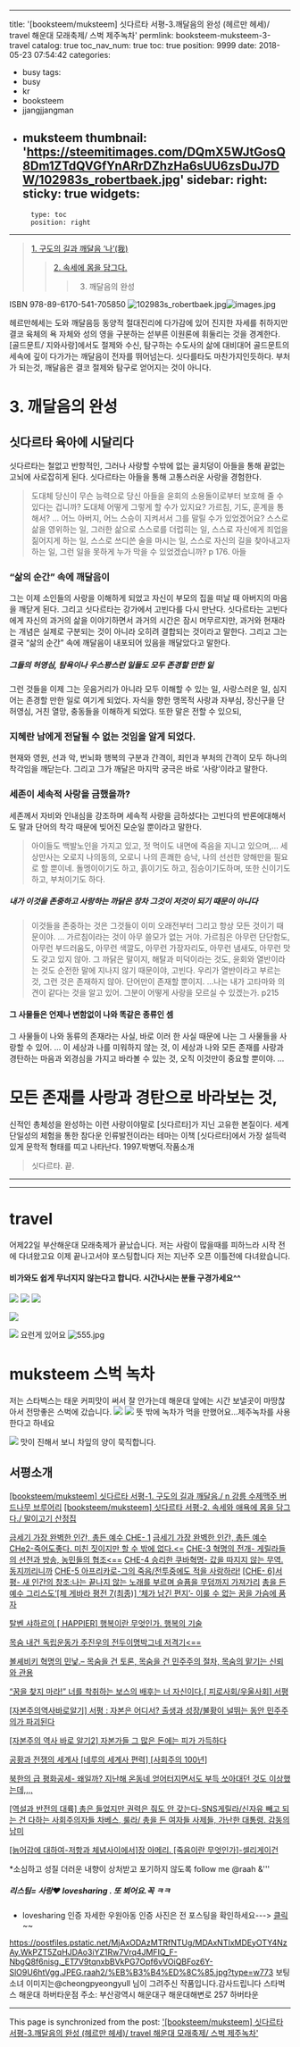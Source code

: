
---
title: '[booksteem/muksteem] 싯다르타 서평-3.깨달음의 완성 (헤르만 헤세)/ travel 해운대 모래축제/ 스벅 제주녹차'
permlink: booksteem-muksteem-3-travel
catalog: true
toc_nav_num: true
toc: true
position: 9999
date: 2018-05-23 07:54:42
categories:
- busy
tags:
- busy
- kr
- booksteem
- jjangjjangman
- muksteem
thumbnail: 'https://steemitimages.com/DQmX5WJtGosQ8Dm1ZTdQVGfYnARrDZhzHa6sUU6zsDuJ7DW/102983s_robertbaek.jpg'
sidebar:
    right:
        sticky: true
widgets:
    -
        type: toc
        position: right
---




> [1. 구도의 길과 깨달음 ‘나’(我)](https://steemit.com/busy/@raah/booksteem-muksteem-1-n)
>> [2. 속세에 몸을 담그다.](https://steemit.com/busy/@raah/booksteem-muksteem-2-n)
>>> 3. 깨달음의 완성

ISBN 978-89-6170-541-705850 
![102983s_robertbaek.jpg](https://steemitimages.com/DQmX5WJtGosQ8Dm1ZTdQVGfYnARrDZhzHa6sUU6zsDuJ7DW/102983s_robertbaek.jpg)![images.jpg](https://steemitimages.com/DQmSc5eodW4trqnY62jUikHvtTNfJ6W8hzzjRqteRDCiuNM/images.jpg)

헤르만헤세는 도와 깨달음등 동양적 절대진리에 다가감에 있어 진지한 자세를 취하지만 결코 육체의 욕 자체와 성의 영을 구분하는 섣부른 이원론에 휘둘리는 것을 경계한다. 
[골드문트/ 지와사랑]에서도 절제와 수신, 탐구하는 수도사의 삶에 대비대어 골드문트의 세속에 깊이 다가가는 깨달음이 전자를 뛰어넘는다.
싯다를타도 마찬가지인듯하다. 부처가 되는것, 
깨달음은 결코 절제와 탐구로 얻어지는 것이 아니다.

# 3. 깨달음의 완성

## 싯다르타 육아에 시달리다
싯다르타는 철없고 반항적인, 그러나 사랑할 수밖에 없는 골치덩이 아들을 통해 끝없는 고뇌에 사로잡히게 된다. 싯다르타는 아들을 통해 고통스러운 사랑을 경험한다. 
> 도대체 당신이 무슨 능력으로 당신 아들을 윤회의 소용돌이로부터 보호해 줄 수 있다는 겁니까? 
도대체 어떻게 그렇게 할 수가 있지요? 가르침, 기도, 훈계을 통해서? … 어느 아버지, 어느 스승이 지켜서서 그를 말릴 수가 있었겠어요? 스스로 삶을 영위하는 일, 그러한 삶으로 스스로를 더럽히는 일, 스스로 자신에게 죄업을 짊어지게 하는 일, 스스로 쓰디쓴 술을 마시는 일, 스스로 자신의 길을 찾아내고자 하는 일, 그런 일을 못하게 누가 막을 수 있었겠습니까? p 176. 아들 

### “삶의 순간” 속에 깨달음이
그는 이제 소인들의 사랑을 이해하게 되었고 자신이 부모의 집을 떠날 때 아버지의 마음을 깨닫게 된다. 그리고 싯다르타는 강가에서 고빈다를 다시 만난다. 싯다르타는 고빈다에게 자신의 과거의 삶을 이야기하면서 과거의 시간은 잠시 머무르지만, 과거와 현재라는 개념은 실제로 구분되는 것이 아니라 오히려 결합되는 것이라고 말한다. 그리고 그는 결국 “삶의 순간” 속에 깨달음이 내포되어 있음을 깨달았다고 말한다.

##### 그들의 허영심, 탐욕이나 우스꽝스런 일들도 모두 존경할 만한  일
그런 것들을 이제 그는 웃음거리가 아니라 모두 이해할 수 있는 일, 사랑스러운 일, 심지어는 존경할 만한 일로 여기게 되었다. 자식을 향한 맹목적 사랑과 자부심, 장신구을 단 허영심, 거친 열망, 충동들을 이해하게 되었다.  또한  말은 전할 수 있으되, 

### 지혜란 남에게 전달될 수 없는 것임을 알게 되었다. 

현재와 영원, 선과 악, 번뇌화 행복의 구분과 간격이, 죄인과 부처의 간격이 모두 하나의 착각임을 깨닫는다. 그리고 그가 깨달은 마지막 궁극은 바로 ‘사랑’이라고 말한다. 

### 세존이 세속적 사랑을 금했을까?
세존께서 자비와 인내심을 강조하며 세속적 사랑을 금하셨다는 고빈다의 반론에대해서도 말과 단어의 착각 때문에 빚어진 모순일 뿐이라고  말한다. 

> 아이들도 백발노인을 가지고 있고, 젓 먹이도 내면에 죽음을 지니고 있으며,… 세상만사는 오로지 나의동의, 오로니 나의 흔쾌한 승낙, 나의 선선한 양해만을 필요로 할 뿐이네. 돌멩이이기도 하고, 흙이기도 하고, 짐승이기도하며, 또한 신이기도하고, 부처이기도 하다. 

##### 내가 이것을 존중하고 사랑하는 까닭은 장차 그것이 저것이 되기 때문이 아니다
> 이것들을 존중하는 것은 그것들이 이미 오래전부터 그리고 항상 모든 것이기 때문이야. … 가르침이라는 것이 아무 쓸모가 없는 거야. 가르침은 아무런 단단함도, 아무런 부드러움도, 아무런 색깔도, 아무런 가장자리도, 아무런 냄새도, 아무런 맛도 갖고 있지 않아. 그 까닭은 말이지, 해탈과 미덕이라는 것도, 윤회와 열반이라는 것도 순전한 말에 지나지 않기 때문이야, 고빈다. 우리가 열반이라고 부르는 것, 그런 것은 존재하지 않아. 단어만이 존재할 뿐이지. …나는 내가 고타마와 의견이 같다는 것을 알고 있어. 그분이 어떻게 사랑을 모르실 수 있겠는가. p215

#### 그 사물들은 언제나 변함없이 나와 똑같은 종류인 셈
 그 사물들이 나와 동류의 존재라는 사실, 바로 이러 한 사실 때문에 나는 그 사물들을 사랑할 수 있어. … 이 세상과 나를 미워하지 않는 것, 이 세상과 나와 모든 존재를 사랑과 경탄하는 마음과 외경심을 가지고 바라볼 수 있는 것, 오직 이것만이 중요할 뿐이야. …

# 모든 존재를 사랑과 경탄으로 바라보는 것,
 신적인 총체성을 완성하는 이런 사랑이야말로 [싯다르타]가 지닌 고유한 본질이다. 세계 단일성의 체험을 통한 참다운 인류발전이라는 테마는 이책 [싯다르타]에서 가장 설득력 있게 문학적 형태를 띠고 나타난다.  1997.박병덕.작품소개


> 싯다르타. 끝.

 ---
---

# travel
어제22일 부산해운대 모래축제가 끝났습니다. 
저는 사람이 많을때를 피하느라 시작 전에 다녀왔고요 이제 끝나고서야 포스팅합니다 
저는 지난주 오픈 이틀전에 다녀왔습니다. 

#### 비가와도 쉽게 무너지지 않는다고 합니다. 시간나시는 분들 구경가세요^^
![](https://steemitimages.com/DQmXFqAYmiDjv1NGL64NXjkdtZ7ZtwbWqhERanVVzCA12GU/image.png)
![](https://steemitimages.com/DQmepbBtXWNvxCXPDKyYfAR8UGgVaRkDe1cfn6PiDuRLizc/image.png)
![](https://steemitimages.com/DQmSR3SxHJhSC8QB2or3wN143GB9YmNDsG9uh3dPmMTTYmo/image.png)

![](https://steemitimages.com/DQmbZhaj1A8Rh8m6nYULpJazhB59U4KqSv72J9bU9rvJQsF/image.png)

![](https://steemitimages.com/DQmSfBcnmfraqbE6Q65nsWpSdoKx3D73iQUTCBbhcAFGKod/image.png)
요런게 있어요
![555.jpg](https://steemitimages.com/DQmcUzCrwz7UKwu38ogwmDYMfXCWFh5AS2gW7hZDDdtBpAX/555.jpg)

# muksteem 스벅 녹차
저는 스타벅스는 태운 커피맛이 써서 잘 안가는데 해운대 앞에는 시간 보낼곳이 마땅찮아서 전망좋은 스벅에 갔습니다.
![](https://steemitimages.com/DQmTLTCfnLmp7yJ75LDhag2kvG68R8zFMnZTByfftY9oLiN/image.png)
![](https://steemitimages.com/DQmcC7SYW8KMLjyk7ttYPUbtxs47uxBpKCxTUC5hYP5YjUc/image.png)
뜻 밖에 녹차가 먹을 만했어요...제주녹차를 사용한다고 하네요

![](https://steemitimages.com/DQmNaKDFzaJV8J85XWhLWw1FtHEDZP795GgJEcXxE7WJWKi/image.png)
맛이 진해서 보니 차잎의 양이 묵직합니다. 

## 서평소개
[[booksteem/muksteem] 싯다르타 서평-1. 구도의 길과 깨달음./ n 강릉 수제맥주 버드나무 브루어리](https://steemit.com/busy/@raah/booksteem-muksteem-1-n)
[[booksteem/muksteem] 싯다르타 서평-2. 속세와 애욕에 몸을 담그다./ 말이고기 산정집](https://steemit.com/busy/@raah/booksteem-muksteem-2-n)

[금세기 가장 완벽한 인간, 총든 예수 CHE- 1](https://steemit.com/kr-writing/@raah/booksteem-muksteem)
[금세기 가장 완벽한 인간, 총든 예수 CHe2-죽어도좋다. 미친 짓이지만 할 수 밖에 없다.<=](https://steemit.com/kr/@raah/booksteem-muksteem-2)
[CHE-3 혁명의 전개- 게릴라들의 선전과 방송, 농민들의 협조<==](https://steemit.com/kr/@raah/booksteem-muksteem-3)
[CHE-4 승리한 쿠바혁명- 값을 따지지 않는 무역. 동지끼리니까](https://busy.org/@raah/booksteem-muksteem-4-n)
[CHE-5 아프리카로-그의 죽음/전투중에도 적을 사랑하라!](https://steemit.com/kr/@raah/booksteem-muksteem-5)
[[CHE- 6]서평- 새 인간의 창조:나는 끝나지 않는 노래를 부르며 슬픔을 무덤까지 가져가리](https://busy.org/@raah/booksteem-6)
[총을 든 예수 그리스도’[체 게바라 평전 7(최종)] ‘체가 남긴 편지’- 이룰 수 없는 꿈을 가슴에 품자](https://steemit.com/busy/@raah/booksteem-7)




[ 탈벤 샤하르의 [ HAPPIER] 행복이란 무엇인가. 행복의 기술](https://steemit.com/kr-writing/@raah/booksteem-muksteem-happier)

[목숨 내건 독립운동가 주진우의 전두이명박그네 저격기<==](https://steemit.com/kr/@raah/3cn15f-booksteem)

[ 볼셰비키 혁명의 민낯.– 목숨을 건 토론, 목숨을 건 민주주의 절차, 목숨의 맡기는 신뢰와 관용](https://steemit.com/kr/@raah/5u3eep-booksteem)

[ “꿈을 찾지 마라!” 너를 착취하는 보스의 배후는 너 자신이다.[ 피로사회/우울사회] 서평](https://steemit.com/kr/@raah/2uxyyk)

[[자본주의역사바로알기] 서평 : 자본은 어디서?  출생과 성장/불황이 널뛰는 동안 민주주의가 파괴된다](https://steemit.com/kr/@raah/4w8yd-3)

[[자본주의 역사 바로 알기2] 자본가들 그 많은 돈에는 피가 가득하다](https://steemit.com/kr/@raah/2)

[공황과 전쟁의 세계사 [네루의 세계사 편력] [사회주의 100년]](https://steemit.com/kr/@raah/329nwt-100)

[북한의 급 평화공세- 왜일까? 지난해 온동네 얻어터지면서도 부득 쏘아대던 것도 이상했는데,,,, ](https://steemit.com/kr/@raah/5ytyq6)


[[역설과 반전의 대륙] 총은 들었지만 권력은 줘도 안 갖는다-SNS게릴라/신자유 빼고 되는 건 다하는 사회주의자들 차베스,  룰라/ 총을 든  여자들 사제들, 가난한 대통령.  감동의 남미](https://steemit.com/kr/@raah/booksteem-sns-n-n)

[[늙어감에 대하여-저항과 체념사이에서]장 아메리. [죽음이란 무엇인가]-셀리게이건](https://steemit.com/kr-writing/@raah/51yeby-booksteem)

*소심하고 성질 더러운 내향이 상처받고 포기하지 않도록
follow me @raah &'''
##### 리스팀= 사랑♥ lovesharing  .  또 뵈어요.꼭 ㅋㅋ

* lovesharing 인증
자세한 우원아동 인증 사진은 전 포스팅을 확인하세요---> [클릭](https://steemkr.com/kr-event/@raah/9-khaiyoui-event-i-will-draw-and-give-your-portrait-n-lovesharing)~~


https://postfiles.pstatic.net/MjAxODAzMTRfNTUg/MDAxNTIxMDEyOTY4NzAy.WkPZT5ZqHJDAo3iYZ1Rw7Vrq4JMFIQ_F-NbgQ8f6nisg._ET7V9tqnxbBVkPG7Opf6vVOiQBFoz6Y-SlO9U6htVgg.JPEG.raah2/%EB%B3%B4%ED%8C%85.jpg?type=w773
보팅소녀 이미지는@cheongpyeongyull 님이 그려주신 작품입니다.감사드립니다
스타벅스 해운대 하버타운점
주소: 부산광역시 해운대구 해운대해변로 257 하버타운


- - -

This page is synchronized from the post: ['[booksteem/muksteem] 싯다르타 서평-3.깨달음의 완성 (헤르만 헤세)/ travel 해운대 모래축제/ 스벅 제주녹차'](https://steemit.com/@raah/booksteem-muksteem-3-travel)

